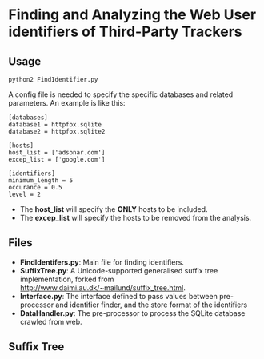 Finding and Analyzing the Web User identifiers of Third-Party Trackers
======================================================================

Usage
----------
```
python2 FindIdentifier.py
```
A config file is needed to specify the specific databases and related parameters. An example is like this:
```
[databases]
database1 = httpfox.sqlite
database2 = httpfox.sqlite2

[hosts]
host_list = ['adsonar.com']
excep_list = ['google.com']

[identifiers]
minimum_length = 5
occurance = 0.5
level = 2
```
* The **host_list** will specify the **ONLY** hosts to be included.
* The **excep_list** will specify the hosts to be removed from the analysis.

Files
-----
* **FindIdentifers.py**: Main file for finding identifiers.
* **SuffixTree.py**: A Unicode-supported generalised suffix tree implementation, forked from http://www.daimi.au.dk/~mailund/suffix_tree.html.
* **Interface.py**: The interface defined to pass values between pre-processor and identifier finder, and the store format of the identifiers
* **DataHandler.py**: The pre-processor to process the SQLite database crawled from web.

Suffix Tree
-----------
    
